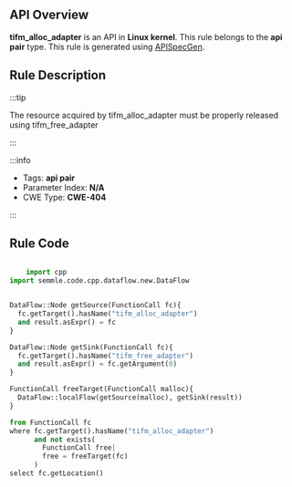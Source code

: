 ---
---


## API Overview
**tifm_alloc_adapter** is an API in **Linux kernel**. This rule belongs to the **api pair** type. This rule is generated using [APISpecGen](../../tools/APISpecGen).
## Rule Description

:::tip

The resource acquired by tifm_alloc_adapter must be properly released using tifm_free_adapter

:::

:::info

- Tags: **api pair**
- Parameter Index: **N/A**
- CWE Type: **CWE-404**

:::

## Rule Code
```python

    import cpp
import semmle.code.cpp.dataflow.new.DataFlow


DataFlow::Node getSource(FunctionCall fc){
  fc.getTarget().hasName("tifm_alloc_adapter")
  and result.asExpr() = fc
}

DataFlow::Node getSink(FunctionCall fc){
  fc.getTarget().hasName("tifm_free_adapter")
  and result.asExpr() = fc.getArgument(0)
}

FunctionCall freeTarget(FunctionCall malloc){
  DataFlow::localFlow(getSource(malloc), getSink(result))
}

from FunctionCall fc
where fc.getTarget().hasName("tifm_alloc_adapter")
      and not exists(
        FunctionCall free| 
        free = freeTarget(fc)
      )
select fc.getLocation()

    
```